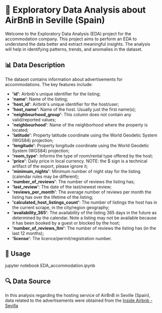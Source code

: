 # 🏡 Exploratory Data Analysis about AirBnB in Seville (Spain)
Welcome to the Exploratory Data Analysis (EDA) project for the accommodation company.
This project aims to perform an EDA to understand the data better and extract meaningful insights. The analysis will help in identifying patterns, trends, and anomalies in the dataset.

## 📊 Data Description
The dataset contains information about advertisements for accommodations. The key features include:
- **'id'**: Airbnb's unique identifier for the listing;
- **'name'**: Name of the listing;
- **'host_id'**: Airbnb's unique identifier for the host/user;
- **'host_name'**: Name of the host. Usually just the first name(s);
- **'neighbourhood_group'**: This column does not contain any valid/reported values;
- **'neighbourhood'**: Name of the neighborhood where the property is located;
- **'latitude'**: Property latitude coordinate using the World Geodetic System (WGS84) projection;
- **'longitude'**: Property longitude coordinate using the World Geodetic System (WGS84) projection;
- **'room_type'**: Informs the type of room/rental type offered by the host;
- **'price'**: Daily price in local currency. NOTE: the $ sign is a technical artifact of the export, please ignore it;
- **'minimum_nights'**: Minimum number of night stay for the listing (calendar rules may be different);
- **'number_of_reviews'**: The number of reviews the listing has;
- **'last_review'**: The date of the last/newest review;
- **'reviews_per_month'**: The average number of reviews per month the listing has over the lifetime of the listing;
- **'calculated_host_listings_count'**: The number of listings the host has in the current scrape, in the city/region geography;
- **'availability_365'**: The availability of the listing 365 days in the future as determined by the calendar. Note a listing may not be available because it has been booked by a guest or blocked by the host;
- **'number_of_reviews_ltm'**: The number of reviews the listing has (in the last 12 months);
- **'license'**: The licence/permit/registration number.

## 🚀 Usage
jupyter notebook EDA_accommodation.ipynb

## 🔍 Data Source
In this analysis regarding the hosting service of AirBnB in Seville (Spain), data related to the advertisements were obtained from the
[Inside Airbnb - Sevilla](https://insideairbnb.com/sevilla/)
